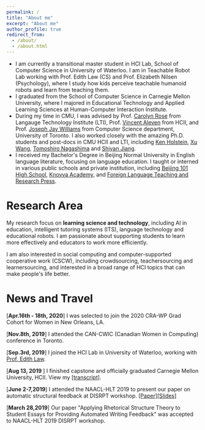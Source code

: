 ```yaml
---
permalink: /
title: "About me"
excerpt: "About me"
author_profile: true
redirect_from: 
  - /about/
  - /about.html
---
```

* I am currently a transitional master student in HCI Lab, School of Computer Science in University of Waterloo. I am in Teachable Robot Lab working with Prof. Edith Law (CS) and Prof. Elizabeth Nilsen (Psychology), where I study how kids perceive teachable humanoid robots and learn from teaching them. 
* I graduated from the School of Computer Science in Carnegie Mellon University, where I majored in Educational Technology and Applied Learning Sciences at Human-Computer Interaction Institute.
* During my time in CMU, I was advised by Prof. [Carolyn Rose](http://www.cs.cmu.edu/~cprose/) from Langauge Technology Institute (LTI), Prof. [Vincent Aleven](https://hcii.cmu.edu/people/vincent-aleven) from HCII, and Prof. [Joseph Jay Williams](http://www.josephjaywilliams.com) from Computer Science department, University of Toronto. I also worked closely with the amazing Ph.D. students and post-docs in CMU HCII and LTI, including [Ken Holstein](https://kenholstein.myportfolio.com/), [Xu Wang](http://www.iamxuwang.com/), [Tomoshiro Nagashima](https://tomonag.org/) and [Shiyan Jiang](http://shiyanjiang.com/visual/).
* I received my Bachelor's Degree in Beijing Normal University in English language literature, focusing on language education. I taught or interned in various public schools and private institution, including [Beijing 101 High School](https://en.wikipedia.org/wiki/Beijing_101_Middle_School), [Knovva Academy](https://www.knovva.com), and [Foreign Language Teaching and Research Press](http://en.fltrp.com).
 
Research Area
===
   My research focus on **learning science and technology**, including AI in education, intelligent tutoring systems (ITS), language technology and educational robots. I am passionate about supporting students to learn more effectively and educators to work more efficiently.  
  
   I am also interested in social computing and computer-supported cooperative work (CSCW), including crowdsourcing, teachersourcing and learnersourcing, and interested in a broad range of HCI topics that can make people's life better.  

News and Travel
===
[<b>Apr.16th - 18th, 2020</b>] I was selected to join the 2020 CRA-WP Grad Cohort for Women in New Orleans, LA. 
 
[<b>Nov.8th, 2019</b>] I attended the CAN-CWIC (Canadian Women in Computing) conference in Toronto.

[<b>Sep.3rd, 2019</b>] I joined the HCI Lab in University of Waterloo, working with [Prof. Edith Law](http://edithlaw.ca/).

[<b>Aug 13, 2019 </b>] I finished capstone and officially graduated Carnegie Mellon University, HCII. View my [[transcript]](http://kexin-yang.github.io/files/CMU_transcript.pdf).

[<b>June 2-7,2019</b>] I attended the NAACL-HLT 2019 to present our paper on automatic structural feedback at DISRPT workshop. [[Paper]](https://www.aclweb.org/anthology/W19-2720)[[Slides]](http://kexin-yang.github.io/files/slides_NAACL_ppt_0603.pdf)

[<b>March 28,2019</b>] Our paper "Applying Rhetorical Structure Theory to Student Essays for Providing Automated Writing Feedback" was accepted to NAACL-HLT 2019 DISRPT workshop.


